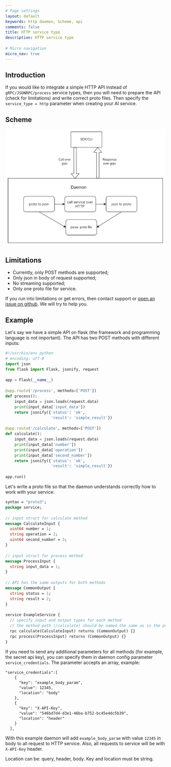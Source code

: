 ```yaml
---
# Page settings
layout: default
keywords: http daemon, Scheme, api
comments: false
title: HTTP service type
description: HTTP service type

# Micro navigation
micro_nav: true
---
```


## Introduction

If you would like to integrate a simple HTTP API instead of `gRPC/JSONRPC/process` service types, 
then you will need to prepare the API (check for limitations) and write correct proto files. 
Then specify the `service_type = http` parameter when creating your AI service.

## Scheme

![The scheme of the daemon's work with http services](/assets/img/daemon/daemon_http.png)

## Limitations
* Currently, only POST methods are supported;
* Only json in body of request supported;
* No streaming supported;
* Only one proto file for service.

If you run into limitations or get errors, then contact support or [open an issue on github](https://github.com/singnet/snet-daemon/issues/new).
We will try to help you.

## Example

Let's say we have a simple API on flask (the framework and programming language is not important).
The API has two POST methods with different inputs:

```python
#!/usr/bin/env python
# encoding: utf-8
import json
from flask import Flask, jsonify, request

app = Flask(__name__)

@app.route('/process', methods=['POST'])
def process():
    input_data = json.loads(request.data)
    print(input_data['input_data'])
    return jsonify({'status': 'ok',
                    'result': 'simple_result'})

@app.route('/calculate', methods=['POST'])
def calculate():
    input_data = json.loads(request.data)
    print(input_data['number'])
    print(input_data['operation'])
    print(input_data['second_number'])
    return jsonify({'status': 'ok',
                    'result': 'simple_result'})

app.run()
```

Let's write a proto file so that the daemon understands
correctly how to work with your service:

```protobuf
syntax = "proto3";
package service;

// input struct for calculate method
message CalculateInput {
  uint64 number = 1;
  string operation = 2;
  uint64 second_number = 3;
}

// input struct for process method
message ProcessInput {
  string input_data = 1;
}

// API has the same outputs for both methods
message CommonOutput {
  string status = 1;
  string result = 2;
}

service ExampleService {
  // specify input and output types for each method
  // the method path (/calculate) should be named the same as in the proto file
  rpc calculate(CalculateInput) returns (CommonOutput) {}
  rpc process(ProcessInput) returns (CommonOutput) {}
}
```

If you need to send any additional parameters for all methods (for example, the secret api key),
you can specify them in daemon config parameter `service_credentials`.
The parameter accepts an array, example:

```
"service_credentials":[
    {
      "key": "example_body_param",
      "value": 12345,
      "location": "body"
    },
    {
      "key": "X-API-Key",
      "value": "546bd7d4-d3e1-46ba-b752-bc45e4dc5b39",
      "location": "header"
    }
  ],
```

With this example daemon will add `example_body_param` with value `12345` in body to all request to HTTP service. 
Also, all requests to service will be with `X-API-Key` header.

Location can be: query, header, body. Key and location must be string.
